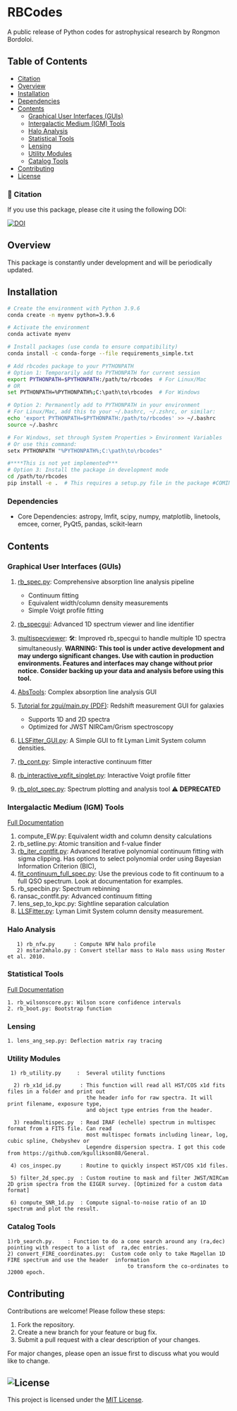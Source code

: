# RBCodes

A public release of Python codes for astrophysical research by Rongmon Bordoloi. 

## Table of Contents
- [Citation](#-citation)
- [Overview](#overview)
- [Installation](#installation)
- [Dependencies](#dependencies)
- [Contents](#contents)
  - [Graphical User Interfaces (GUIs)](#graphical-user-interfaces-guis)
  - [Intergalactic Medium (IGM) Tools](#intergalactic-medium-igm-tools)
  - [Halo Analysis](#halo-analysis)
  - [Statistical Tools](#statistical-tools)
  - [Lensing](#lensing)
  - [Utility Modules](#utility-modules)
  - [Catalog Tools](#catalog-tools)
- [Contributing](#contributing)
- [License](#license)

### 📖 Citation

If you use this package, please cite it using the following DOI:

[![DOI](https://zenodo.org/badge/DOI/10.5281/zenodo.6079263.svg)](https://doi.org/10.5281/zenodo.6079263)


## Overview
This package is constantly under development and will be periodically updated.

## Installation

```bash
# Create the environment with Python 3.9.6
conda create -n myenv python=3.9.6

# Activate the environment
conda activate myenv

# Install packages (use conda to ensure compatibility)
conda install -c conda-forge --file requirements_simple.txt

# Add rbcodes package to your PYTHONPATH
# Option 1: Temporarily add to PYTHONPATH for current session
export PYTHONPATH=$PYTHONPATH:/path/to/rbcodes  # For Linux/Mac
# OR
set PYTHONPATH=%PYTHONPATH%;C:\path\to\rbcodes  # For Windows

# Option 2: Permanently add to PYTHONPATH in your environment
# For Linux/Mac, add this to your ~/.bashrc, ~/.zshrc, or similar:
echo 'export PYTHONPATH=$PYTHONPATH:/path/to/rbcodes' >> ~/.bashrc
source ~/.bashrc

# For Windows, set through System Properties > Environment Variables
# Or use this command:
setx PYTHONPATH "%PYTHONPATH%;C:\path\to\rbcodes"

#****This is not yet implemented***
# Option 3: Install the package in development mode
cd /path/to/rbcodes
pip install -e .  # This requires a setup.py file in the package #COMING SOON. 
```

### Dependencies
- Core Dependencies: 
  astropy, lmfit, scipy, numpy, matplotlib, linetools, emcee, corner, PyQt5, pandas, scikit-learn 

## Contents

### Graphical User Interfaces (GUIs)
1. [rb_spec.py](/docs/GUIs/rb_spec/rb_spec.md): Comprehensive absorption line analysis pipeline
   - Continuum fitting
   - Equivalent width/column density measurements
   - Simple Voigt profile fitting
2. [rb_specgui](/docs/GUIs/rb_specgui/rb_specgui.md): Advanced 1D spectrum viewer and line identifier
3. [multispecviewer](/docs/GUIs/multispec/multispec.md): 🛠️: Improved rb_specgui to handle multiple 1D spectra simultaneously. **WARNING: This tool is under active development and may undergo significant changes. Use with caution in production environments. Features and interfaces may change without prior notice. Consider backing up your data and analysis before using this tool.**

4. [AbsTools](/docs/GUIs/AbsTools/README.md): Complex absorption line analysis GUI
5. [Tutorial for zgui/main.py (PDF)](/docs/GUIs/zgui/Tutorial_for_Emission_Line_Redshift_Estimator_GUI.pdf): Redshift measurement GUI for galaxies
   - Supports 1D and 2D spectra
   - Optimized for JWST NIRCam/Grism spectroscopy

6. [LLSFitter_GUI.py](/docs/GUIs/LLSFitter/LLSFitter.md): A Simple GUI to fit Lyman Limit System column densities.
7. [rb_cont.py](/docs/GUIs/rb_cont.md): Simple interactive continuum fitter
8. [rb_interactive_vpfit_singlet.py](/docs/GUIs/rb_interactive_vpfit_singlet.md): Interactive Voigt profile     fitter
9. [rb_plot_spec.py](/docs/GUIs/rb_plot_spec.md): Spectrum plotting and analysis tool ⚠️ **DEPRECATED**


### Intergalactic Medium (IGM) Tools

[Full Documentation](/docs/IGM/IGM_README.md)

1. compute_EW.py: Equivalent width and column density calculations
2. rb_setline.py: Atomic transition and f-value finder
3. [rb_iter_contfit.py](/docs/IGM/rb_iter_contfit.md): Advanced Iterative polynomial continuum fitting with sigma clipping. Has options to select polynomial order using Bayesian Information Criterion (BIC),
4. [fit_continuum_full_spec.py](/docs/IGM/rb_iter_contfit.md): Use the previous code to fit continuum to a full QSO spectrum. Look at documentation for examples.
5. rb_specbin.py: Spectrum rebinning
6. ransac_contfit.py: Advanced continuum fitting
7. lens_sep_to_kpc.py: Sightline separation calculation
8. [LLSFitter.py](/docs/GUIs/LLSFitter/LLSFitter.md): Lyman Limit System column density measurement. 
    
### Halo Analysis
       1) rb_nfw.py      : Compute NFW halo profile
       2) mstar2mhalo.py : Convert stellar mass to Halo mass using Moster et al. 2010.

### Statistical Tools
[Full Documentation](/docs/rbstat/rb_stat_readme.md)

    1. rb_wilsonscore.py: Wilson score confidence intervals
    2. rb_boot.py: Bootstrap function

### Lensing
    1. lens_ang_sep.py: Deflection matrix ray tracing

### Utility Modules
     1) rb_utility.py     :  Several utility functions

      2) rb_x1d_id.py      : This function will read all HST/COS x1d fits files in a folder and print out
                             the header info for raw spectra. It will print filename, exposure type, 
                             and object type entries from the header.

      3) readmultispec.py  : Read IRAF (echelle) spectrum in multispec format from a FITS file. Can read 
                             most multispec formats including linear, log, cubic spline, Chebyshev or 
                             Legendre dispersion spectra. I got this code from https://github.com/kgullikson88/General.

     4) cos_inspec.py      : Routine to quickly inspect HST/COS x1d files.

     5) filter_2d_spec.py  : Custom routine to mask and filter JWST/NIRCam 2D grism spectra from the EIGER survey. [Optimized for a custom data format]

     6) compute_SNR_1d.py  : Compute signal-to-noise ratio of an 1D spectrum and plot the result.
             

### Catalog Tools
    1)rb_search.py.    : Function to do a cone search around any (ra,dec) pointing with respect to a list of  ra,dec entries.
    2) convert_FIRE_coordinates.py:  Custom code only to take Magellan 1D FIRE spectrum and use the header  information
                                          to transform the co-ordinates to J2000 epoch.

## Contributing

Contributions are welcome! Please follow these steps:
1. Fork the repository.
2. Create a new branch for your feature or bug fix.
3. Submit a pull request with a clear description of your changes.

For major changes, please open an issue first to discuss what you would like to change.
## ![License](https://img.shields.io/badge/license-MIT-green)

This project is licensed under the [MIT License](LICENSE).
